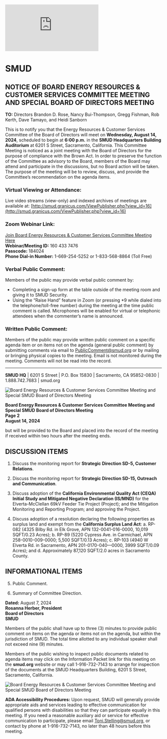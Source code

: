 <!-- Page 1 -->
![SMUD Notice](https://smud.granicus.com/ViewPublisher.php?view_id=16)

# SMUD

## NOTICE OF BOARD ENERGY RESOURCES & CUSTOMER SERVICES COMMITTEE MEETING AND SPECIAL BOARD OF DIRECTORS MEETING

**TO:** Directors Brandon D. Rose, Nancy Bui-Thompson, Gregg Fishman, Rob Kerth, Dave Tamayo, and Heidi Sanborn

This is to notify you that the Energy Resources & Customer Services Committee of the Board of Directors will meet on **Wednesday, August 14, 2024**, scheduled to begin at **6:00 p.m.** in the **SMUD Headquarters Building Auditorium** at 6201 S Street, Sacramento, California. This Committee Meeting is noticed as a joint meeting with the Board of Directors for the purpose of compliance with the Brown Act. In order to preserve the function of the Committee as advisory to the Board, members of the Board may attend and participate in the discussions, but no Board action will be taken. The purpose of the meeting will be to review, discuss, and provide the Committee’s recommendation on the agenda items.

### Virtual Viewing or Attendance:
Live video streams (view-only) and indexed archives of meetings are available at: [http://smud.granicus.com/ViewPublisher.php?view_id=16](http://smud.granicus.com/ViewPublisher.php?view_id=16)

### Zoom Webinar Link: 
[Join Board Energy Resources & Customer Services Committee Meeting Here](https://zoom.us/join)  
**Webinar/Meeting ID:** 160 433 7476  
**Passcode:** 184024  
**Phone Dial-in Number:** 1-669-254-5252 or 1-833-568-8864 (Toll Free)

### Verbal Public Comment:
Members of the public may provide verbal public comment by:
- Completing a sign-up form at the table outside of the meeting room and giving it to SMUD Security.
- Using the “Raise Hand” feature in Zoom (or pressing *9 while dialed into the telephone/toll-free number) during the meeting at the time public comment is called. Microphones will be enabled for virtual or telephonic attendees when the commenter’s name is announced.

### Written Public Comment:
Members of the public may provide written public comment on a specific agenda item or on items not on the agenda (general public comment) by submitting comments via email to [PublicComment@smud.org](mailto:PublicComment@smud.org) or by mailing or bringing physical copies to the meeting. Email is not monitored during the meeting. Comments will not be read into the record.

---

**SMUD HQ** | 6201 S Street | P.O. Box 15830 | Sacramento, CA 95852-0830 | 1.888.742.7683 | smud.org
<!-- Page 2 -->
![Board Energy Resources & Customer Services Committee Meeting and Special SMUD Board of Directors Meeting](https://example.com/image.png)

**Board Energy Resources & Customer Services Committee Meeting and Special SMUD Board of Directors Meeting**  
**Page 2**  
**August 14, 2024**

but will be provided to the Board and placed into the record of the meeting if received within two hours after the meeting ends.

## DISCUSSION ITEMS

1. Discuss the monitoring report for **Strategic Direction SD-5, Customer Relations**.

2. Discuss the monitoring report for **Strategic Direction SD-15, Outreach and Communication**.

3. Discuss adoption of the **California Environmental Quality Act (CEQA) Initial Study and Mitigated Negative Declaration (IS/MND)** for the Elverta-McClellan 69kV Feeder Tie Project (Project); and the Mitigation Monitoring and Reporting Program; and approving the Project.

4. Discuss adoption of a resolution declaring the following properties as surplus land and exempt from the **California Surplus Land Act**:
   a. RP-082 (4325 Bilby Rd. in Elk Grove, APN 132-0041-016-0000, 10,019 SQFT/0.23 Acres);
   b. RP-89 (5220 Cypress Ave. in Carmichael, APN 258-0010-009-0000; 5,500 SQFT/0.13 Acres);
   c. RP-103 (4940 W Elverta Rd. in Sacramento, APN 201-0170-040—0000, 3999 SQFT/0.09 Acres); and
   d. Approximately 87,120 SQFT/2.0 acres in Sacramento County.

## INFORMATIONAL ITEMS

5. Public Comment.

6. Summary of Committee Direction.

**Dated:** August 7, 2024  
**Rosanna Herber, President**  
**Board of Directors**  
**SMUD**

Members of the public shall have up to three (3) minutes to provide public comment on items on the agenda or items not on the agenda, but within the jurisdiction of SMUD. The total time allotted to any individual speaker shall not exceed nine (9) minutes.

Members of the public wishing to inspect public documents related to agenda items may click on the Information Packet link for this meeting on the **smud.org** website or may call 1-916-732-7143 to arrange for inspection of the documents at the SMUD Headquarters Building, 6201 S Street, Sacramento, California.
<!-- Page 3 -->
![Board Energy Resources & Customer Services Committee Meeting and Special SMUD Board of Directors Meeting](https://via.placeholder.com/993x768.png?text=Board+Energy+Resources+%26+Customer+Services+Committee+Meeting+and+Special+SMUD+Board+of+Directors+Meeting+Page+3+August+14%2C+2024)

**ADA Accessibility Procedures:** Upon request, SMUD will generally provide appropriate aids and services leading to effective communication for qualified persons with disabilities so that they can participate equally in this meeting. If you need a reasonable auxiliary aid or service for effective communication to participate, please email Toni.Stelling@smud.org, or contact by phone at 1-916-732-7143, no later than 48 hours before this meeting.
